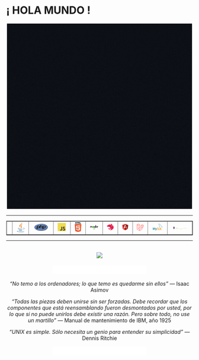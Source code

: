 # ¡ HOLA MUNDO !
<p align=center>
<kbd><img src="/Dise%C3%B1o%20sin%20t%C3%ADtulo(6).gif"/></kbd>
</p>

-----------------------------

<table border=1 align=center>
<tr align=center>
<td><img width="1rem" src="/pngegg.png"></td>
<td><img width="70%" src="/java-logotic.png"></td>
<td><img width="70%" src="/php-logo.png"></td>
<td><img width="70%" src="/JavaScript-logo.png"></td>
<td><img width="70%" src="/html-5-logotic.png"></td>
<td><img width="70%" src="/nodejs-logotic.png"></td>
<td><img width="70%" src="/nest-js-logotic.png"></td>
<td><img width="70%" src="/angular-icon.png"></td>
<td><img width="70%" src="/laravel-logotic.png"></td>
<td><img width="70%" src="/mysql-logotic.png"></td>
<td><img width="70%" src="/mongodb-logotic.png"></td>
</tr>
</table>

--------------------------------------
<div align="center">
<br>
<img src="https://github-readme-stats.vercel.app/api/top-langs/?username=svt86&theme=dark"
</div>
<br>
<br>
<div align="center">
<img width=50% src="https://github.com/SVT86/SVT86/blob/main/2154993.png">
<p><em> “No temo a los ordenadores; lo que temo es quedarme sin ellos” </em>
— Isaac Asimov
</p>  
<p><em>“Todas las piezas deben unirse sin ser forzadas. Debe recordar que los componentes que está reensamblando fueron desmontados por usted, por lo que si no puede unirlos debe existir una razón. Pero sobre todo, no use un martillo”</em>
— Manual de mantenimiento de IBM, año 1925
</p>
  
  <p><em> “UNIX es simple. Sólo necesita un genio para entender su simplicidad”</em>
— Dennis Ritchie
</p>
  <img width=50% src="https://github.com/SVT86/SVT86/blob/main/2154993.png">
</div>

